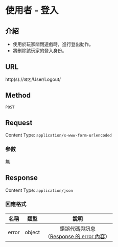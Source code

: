 # 使用者 - 登入

## 介紹

- 使用於玩家關閉遊戲時，進行登出動作。
- 將刪除該玩家的登入身份。

## URL

http(s)://`域名`/User/Logout/

## Method

`POST`

## Request

Content Type: `application/x-www-form-urlencoded`

### 參數

無

## Response

Content Type: `application/json`

### 回應格式

| 名稱 | 類型 | 說明 |
|:-:|:-:|:-:|
| error | object | 錯誤代碼與訊息<br>（[Response 的 error 內容](../response.md#error)） |